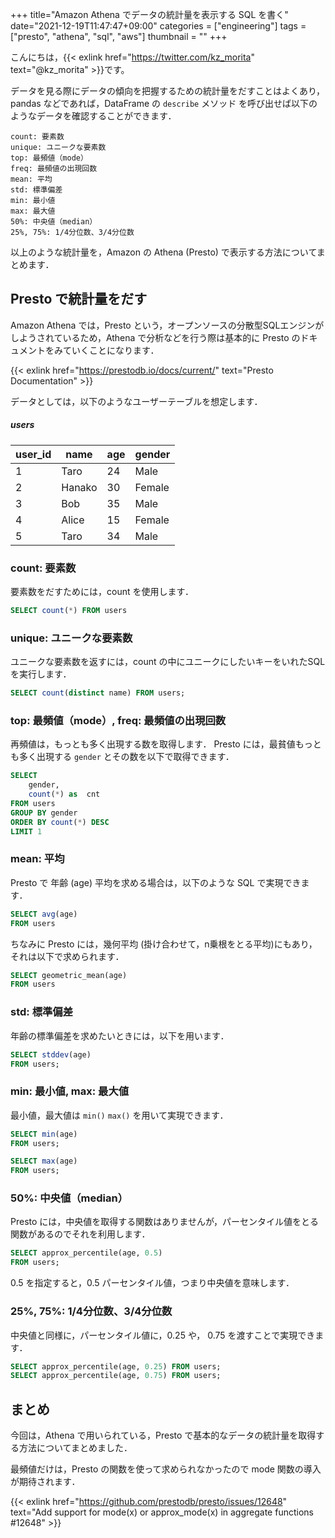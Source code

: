 +++
title="Amazon Athena でデータの統計量を表示する SQL を書く"
date="2021-12-19T11:47:47+09:00"
categories = ["engineering"]
tags = ["presto", "athena", "sql", "aws"]
thumbnail = ""
+++

こんにちは，{{< exlink href="https://twitter.com/kz_morita" text="@kz_morita" >}}です。

データを見る際にデータの傾向を把握するための統計量をだすことはよくあり，pandas などであれば，DataFrame の `describe` メソッド を呼び出せば以下のようなデータを確認することができます．

```
count: 要素数
unique: ユニークな要素数
top: 最頻値（mode）
freq: 最頻値の出現回数
mean: 平均
std: 標準偏差
min: 最小値
max: 最大値
50%: 中央値（median）
25%, 75%: 1/4分位数、3/4分位数
```

以上のような統計量を，Amazon の Athena (Presto) で表示する方法についてまとめます．

## Presto で統計量をだす

Amazon Athena では，Presto という，オープンソースの分散型SQLエンジンがしようされているため，Athena で分析などを行う際は基本的に Presto のドキュメントをみていくことになります．

{{< exlink href="https://prestodb.io/docs/current/" text="Presto Documentation" >}}


データとしては，以下のようなユーザーテーブルを想定します．

##### users 
| user_id | name | age | gender |
| --- | --- | --- | --- |
| 1 | Taro | 24 | Male |
| 2 | Hanako | 30 | Female |
| 3 | Bob | 35 | Male |
| 4 | Alice | 15 | Female |
| 5 | Taro | 34 | Male |

### count: 要素数

要素数をだすためには，count を使用します．

```sql
SELECT count(*) FROM users
```

### unique: ユニークな要素数

ユニークな要素数を返すには，count の中にユニークにしたいキーをいれたSQL を実行します．

```sql
SELECT count(distinct name) FROM users;
```

### top: 最頻値（mode）, freq: 最頻値の出現回数

再頻値は，もっとも多く出現する数を取得します．
Presto には，最貧値もっとも多く出現する `gender` とその数を以下で取得できます．

```sql
SELECT  
    gender,
    count(*) as  cnt
FROM users 
GROUP BY gender
ORDER BY count(*) DESC
LIMIT 1
```

### mean: 平均

Presto で 年齢 (age) 平均を求める場合は，以下のような SQL で実現できます．

```sql
SELECT avg(age)
FROM users
```

ちなみに Presto には，幾何平均 (掛け合わせて，n乗根をとる平均)にもあり，それは以下で求められます．

```sql
SELECT geometric_mean(age)
FROM users
```

### std: 標準偏差

年齢の標準偏差を求めたいときには，以下を用います．

```sql
SELECT stddev(age)
FROM users;
```

### min: 最小値, max: 最大値

最小値，最大値は `min()` `max()` を用いて実現できます．

```sql
SELECT min(age)
FROM users;
```


```sql
SELECT max(age)
FROM users;
```


### 50%: 中央値（median）

Presto には，中央値を取得する関数はありませんが，パーセンタイル値をとる関数があるのでそれを利用します．

```sql
SELECT approx_percentile(age, 0.5)
FROM users;
```

0.5 を指定すると，0.5 パーセンタイル値，つまり中央値を意味します．

### 25%, 75%: 1/4分位数、3/4分位数

中央値と同様に，パーセンタイル値に，0.25 や， 0.75 を渡すことで実現できます．

```sql
SELECT approx_percentile(age, 0.25) FROM users;
SELECT approx_percentile(age, 0.75) FROM users;
```

## まとめ

今回は，Athena で用いられている，Presto で基本的なデータの統計量を取得する方法についてまとめました．

最頻値だけは，Presto の関数を使って求められなかったので mode 関数の導入が期待されます．

{{< exlink href="https://github.com/prestodb/presto/issues/12648" text="Add support for mode(x) or approx_mode(x) in aggregate functions #12648" >}}
